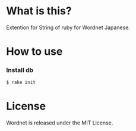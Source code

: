 What is this?
=============

Extention for String of ruby for Wordnet Japanese.


How to use
==========

### Install db

```sh
$ rake init
```

License
=======

Wordnet is released under the MIT License.

